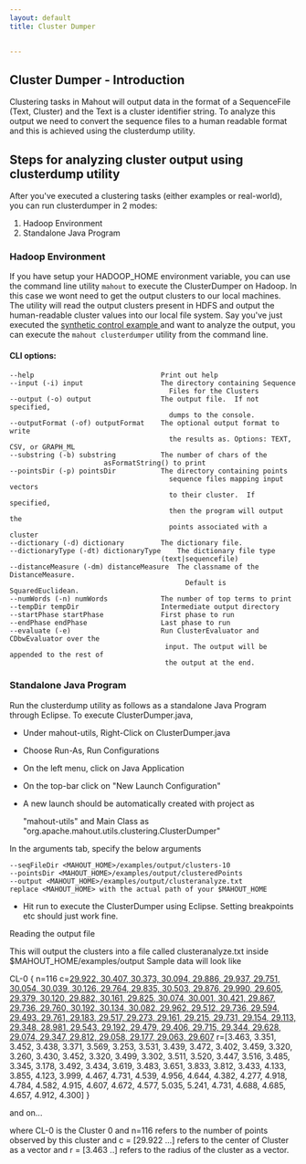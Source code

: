 ```yaml
---
layout: default
title: Cluster Dumper

   
---
```


<a name="ClusterDumper-Introduction"></a>
## Cluster Dumper - Introduction

Clustering tasks in Mahout will output data in the format of a SequenceFile
(Text, Cluster) and the Text is a cluster identifier string. To analyze
this output we need to convert the sequence files to a human readable
format and this is achieved using the clusterdump utility.

<a name="ClusterDumper-Stepsforanalyzingclusteroutputusingclusterdumputility"></a>
## Steps for analyzing cluster output using clusterdump utility

After you've executed a clustering tasks (either examples or real-world),
you can run clusterdumper in 2 modes:


1. Hadoop Environment
1. Standalone Java Program 


<a name="ClusterDumper-HadoopEnvironment{anchor:HadoopEnvironment}"></a>
### Hadoop Environment

If you have setup your HADOOP_HOME environment variable, you can use the
command line utility `mahout` to execute the ClusterDumper on Hadoop. In
this case we wont need to get the output clusters to our local machines.
The utility will read the output clusters present in HDFS and output the
human-readable cluster values into our local file system. Say you've just
executed the [synthetic control example ](clustering-of-synthetic-control-data.html)
 and want to analyze the output, you can execute the `mahout clusterdumper` utility from the command line.

#### CLI options:
    --help                               Print out help	
    --input (-i) input                   The directory containing Sequence
                                           Files for the Clusters	    
    --output (-o) output                 The output file.  If not specified,
                                           dumps to the console.
    --outputFormat (-of) outputFormat    The optional output format to write
                                           the results as. Options: TEXT, CSV, or GRAPH_ML		 
    --substring (-b) substring           The number of chars of the	    
    					   asFormatString() to print	
    --pointsDir (-p) pointsDir           The directory containing points  
                                           sequence files mapping input vectors
                                           to their cluster.  If specified, 
                                           then the program will output the 
                                           points associated with a cluster 
    --dictionary (-d) dictionary         The dictionary file.
    --dictionaryType (-dt) dictionaryType    The dictionary file type	    
                                         (text|sequencefile)
    --distanceMeasure (-dm) distanceMeasure  The classname of the DistanceMeasure.
                                               Default is SquaredEuclidean.
    --numWords (-n) numWords             The number of top terms to print 
    --tempDir tempDir                    Intermediate output directory
    --startPhase startPhase              First phase to run
    --endPhase endPhase                  Last phase to run
    --evaluate (-e)                      Run ClusterEvaluator and CDbwEvaluator over the
                                          input. The output will be appended to the rest of
                                          the output at the end.   

### Standalone Java Program                                          

Run the clusterdump utility as follows as a standalone Java Program through Eclipse. <!-- - if you are using eclipse, setup mahout-utils as a project as specified in [Working with Maven in Eclipse](../../developers/buildingmahout.html). -->
    To execute ClusterDumper.java,
    
* Under mahout-utils, Right-Click on ClusterDumper.java
* Choose Run-As, Run Configurations
* On the left menu, click on Java Application
* On the top-bar click on "New Launch Configuration"
* A new launch should be automatically created with project as

    "mahout-utils" and Main Class as "org.apache.mahout.utils.clustering.ClusterDumper"

In the arguments tab, specify the below arguments


    --seqFileDir <MAHOUT_HOME>/examples/output/clusters-10 
    --pointsDir <MAHOUT_HOME>/examples/output/clusteredPoints 
    --output <MAHOUT_HOME>/examples/output/clusteranalyze.txt
    replace <MAHOUT_HOME> with the actual path of your $MAHOUT_HOME

* Hit run to execute the ClusterDumper using Eclipse. Setting breakpoints etc should just work fine.
    
Reading the output file
    
This will output the clusters into a file called clusteranalyze.txt inside $MAHOUT_HOME/examples/output
Sample data will look like

CL-0 { n=116 c=[29.922, 30.407, 30.373, 30.094, 29.886, 29.937, 29.751, 30.054, 30.039, 30.126, 29.764, 29.835, 30.503, 29.876, 29.990, 29.605, 29.379, 30.120, 29.882, 30.161, 29.825, 30.074, 30.001, 30.421, 29.867, 29.736, 29.760, 30.192, 30.134, 30.082, 29.962, 29.512, 29.736, 29.594, 29.493, 29.761, 29.183, 29.517, 29.273, 29.161, 29.215, 29.731, 29.154, 29.113, 29.348, 28.981, 29.543, 29.192, 29.479, 29.406, 29.715, 29.344, 29.628, 29.074, 29.347, 29.812, 29.058, 29.177, 29.063, 29.607](29.922,-30.407,-30.373,-30.094,-29.886,-29.937,-29.751,-30.054,-30.039,-30.126,-29.764,-29.835,-30.503,-29.876,-29.990,-29.605,-29.379,-30.120,-29.882,-30.161,-29.825,-30.074,-30.001,-30.421,-29.867,-29.736,-29.760,-30.192,-30.134,-30.082,-29.962,-29.512,-29.736,-29.594,-29.493,-29.761,-29.183,-29.517,-29.273,-29.161,-29.215,-29.731,-29.154,-29.113,-29.348,-28.981,-29.543,-29.192,-29.479,-29.406,-29.715,-29.344,-29.628,-29.074,-29.347,-29.812,-29.058,-29.177,-29.063,-29.607.html)
 r=[3.463, 3.351, 3.452, 3.438, 3.371, 3.569, 3.253, 3.531, 3.439, 3.472,
3.402, 3.459, 3.320, 3.260, 3.430, 3.452, 3.320, 3.499, 3.302, 3.511,
3.520, 3.447, 3.516, 3.485, 3.345, 3.178, 3.492, 3.434, 3.619, 3.483,
3.651, 3.833, 3.812, 3.433, 4.133, 3.855, 4.123, 3.999, 4.467, 4.731,
4.539, 4.956, 4.644, 4.382, 4.277, 4.918, 4.784, 4.582, 4.915, 4.607,
4.672, 4.577, 5.035, 5.241, 4.731, 4.688, 4.685, 4.657, 4.912, 4.300] }

and on...

where CL-0 is the Cluster 0 and n=116 refers to the number of points observed by this cluster and c = \[29.922 ...\]
 refers to the center of Cluster as a vector and r = \[3.463 ..\] refers to
the radius of the cluster as a vector.